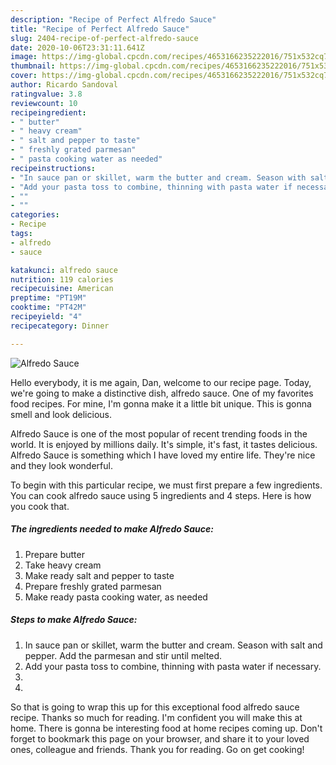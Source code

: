 ```yaml
---
description: "Recipe of Perfect Alfredo Sauce"
title: "Recipe of Perfect Alfredo Sauce"
slug: 2404-recipe-of-perfect-alfredo-sauce
date: 2020-10-06T23:31:11.641Z
image: https://img-global.cpcdn.com/recipes/4653166235222016/751x532cq70/alfredo-sauce-recipe-main-photo.jpg
thumbnail: https://img-global.cpcdn.com/recipes/4653166235222016/751x532cq70/alfredo-sauce-recipe-main-photo.jpg
cover: https://img-global.cpcdn.com/recipes/4653166235222016/751x532cq70/alfredo-sauce-recipe-main-photo.jpg
author: Ricardo Sandoval
ratingvalue: 3.8
reviewcount: 10
recipeingredient:
- " butter"
- " heavy cream"
- " salt and pepper to taste"
- " freshly grated parmesan"
- " pasta cooking water as needed"
recipeinstructions:
- "In sauce pan or skillet, warm the butter and cream. Season with salt and pepper. Add the parmesan and stir until melted."
- "Add your pasta toss to combine, thinning with pasta water if necessary."
- ""
- ""
categories:
- Recipe
tags:
- alfredo
- sauce

katakunci: alfredo sauce 
nutrition: 119 calories
recipecuisine: American
preptime: "PT19M"
cooktime: "PT42M"
recipeyield: "4"
recipecategory: Dinner

---
```



![Alfredo Sauce](https://img-global.cpcdn.com/recipes/4653166235222016/751x532cq70/alfredo-sauce-recipe-main-photo.jpg)

Hello everybody, it is me again, Dan, welcome to our recipe page. Today, we're going to make a distinctive dish, alfredo sauce. One of my favorites food recipes. For mine, I'm gonna make it a little bit unique. This is gonna smell and look delicious.

Alfredo Sauce is one of the most popular of recent trending foods in the world. It is enjoyed by millions daily. It's simple, it's fast, it tastes delicious. Alfredo Sauce is something which I have loved my entire life. They're nice and they look wonderful.




To begin with this particular recipe, we must first prepare a few ingredients. You can cook alfredo sauce using 5 ingredients and 4 steps. Here is how you cook that.

<!--inarticleads1-->

##### The ingredients needed to make Alfredo Sauce:

1. Prepare  butter
1. Take  heavy cream
1. Make ready  salt and pepper to taste
1. Prepare  freshly grated parmesan
1. Make ready  pasta cooking water, as needed




<!--inarticleads2-->

##### Steps to make Alfredo Sauce:

1. In sauce pan or skillet, warm the butter and cream. Season with salt and pepper. Add the parmesan and stir until melted.
1. Add your pasta toss to combine, thinning with pasta water if necessary.
1. 
1. 




So that is going to wrap this up for this exceptional food alfredo sauce recipe. Thanks so much for reading. I'm confident you will make this at home. There is gonna be interesting food at home recipes coming up. Don't forget to bookmark this page on your browser, and share it to your loved ones, colleague and friends. Thank you for reading. Go on get cooking!
